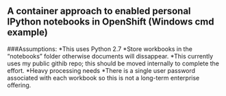 ## A container approach to enabled personal IPython notebooks in OpenShift (Windows cmd example)


###Assumptions:
*This uses Python 2.7
*Store workbooks in the “notebooks” folder otherwise documents will dissappear.
*This currently uses my public githib repo; this should be moved internally to complete the effort.
*Heavy processing needs
*There is a single user password associated with each workbook so this is not a long-term enterprise offering.

